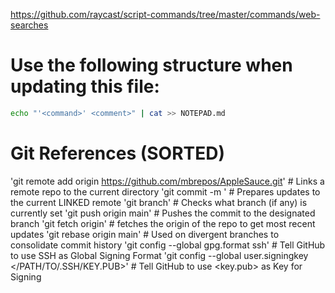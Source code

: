 https://github.com/raycast/script-commands/tree/master/commands/web-searches
# Use the following structure when updating this file: 
```bash
echo "'<command>' <comment>" | cat >> NOTEPAD.md
```
# Git References (SORTED)
'git remote add origin https://github.com/mbrepos/AppleSauce.git' # Links a remote repo to the current directory
'git commit -m <message>' # Prepares updates to the current LINKED remote
'git branch' # Checks what branch (if any) is currently set
'git push origin main' # Pushes the commit to the designated branch
'git fetch origin' # fetches the origin of the repo to get most recent updates
'git rebase origin main' # Used on divergent branches to consolidate commit history
'git config --global gpg.format ssh' # Tell GitHub to use SSH as Global Signing Format
'git config --global user.signingkey </PATH/TO/.SSH/KEY.PUB>' # Tell GitHub to use <key.pub> as Key for Signing
 ######
